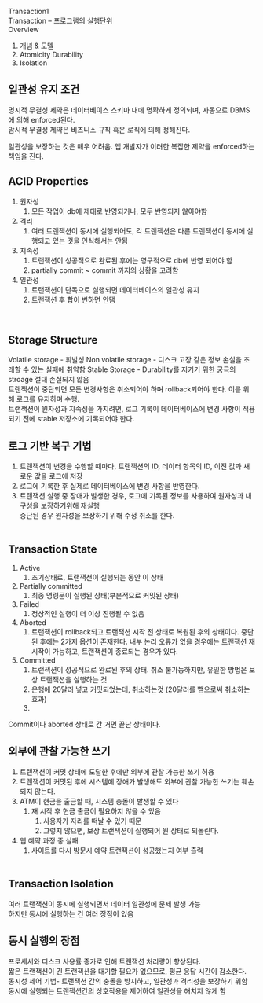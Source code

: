 Transaction1<br/>
Transaction – 프로그램의 실행단위 <br/>
Overview<br/>
1. 개념 & 모델<br/>
2. Atomicity Durability<br/>
3. Isolation<br/>

일관성 유지 조건<br/>
-
명시적 무결성 제약은 데이터베이스 스키마 내에 명확하게 정의되며, 자동으로 DBMS에 의해 enforced된다.<br/>
암시적 무결성 제약은 비즈니스 규칙 혹은 로직에 의해 정해진다.<br/>

일관성을 보장하는 것은 매우 어려움. 앱 개발자가 이러한 복잡한 제약을 enforced하는 책임을 진다.<br/>

ACID Properties<br/>
-
1. 원자성<br/>
   1. 모든 작업이 db에 제대로 반영되거나, 모두 반영되지 않아야함<br/>
2. 격리 <br/>
   1. 여러 트랜잭션이 동시에 실행되어도, 각 트랜잭션은 다른 트랜잭션이 동시에 실행되고 있는 것을 인식해서는 안됨<br/>
3. 지속성<br/>
   1. 트랜잭션이 성공적으로 완료된 후에는 영구적으로 db에 반영 되어야 함<br/>
   2. partially commit ~ commit 까지의 상황을 고려함 <br/>
4. 일관성<br/>
   1. 트랜잭션이 단독으로 실행되면 데이터베이스의 일관성 유지<br/>
   2. 트랜잭션 후 합이 변하면 안됌<br/>
<br/>

Storage Structure<br/>
-
Volatile storage - 휘발성 
Non volatile storage - 디스크 고장 같은 정보 손실을 초래할 수 있는 실패에 취약함
Stable Storage - Durability를 지키기 위한 궁극의 stroage 절대 손실되지 않음<br/>
트랜잭션이 중단되면 모든 변경사항은 취소되어야 하며 rollback되어야 한다. 이를 위해 로그를 유지하며 수행.<br/>
트랜잭션이 원자성과 지속성을 가지려면, 로그 기록이 데이터베이스에 변경 사항이 적용되기 전에 stable 저장소에 기록되어야 한다.<br/>

로그 기반 복구 기법<br/>
-
1. 트랜잭션이 변경을 수행할 때마다, 트랜잭션의 ID, 데이터 항목의 ID, 이전 값과 새로운 값을 로그에 저장<br/>
2. 로그에 기록한 후 실제로 데이터베이스에 변경 사항을 반영한다.<br/>
3. 트랜잭션 실행 중 장애가 발생한 경우, 로그에 기록된 정보를 사용하여 원자성과 내구성을 보장하기위해 재실행<br/>
   중단된 경우 원자성을 보장하기 위해 수정 취소를 한다.<br/><br/>

Transaction State<br/>
-
1. Active <br/>
   1. 초기상태로, 트랜잭션이 실행되는 동안 이 상태<br/>
2. Partially committed <br/>
   1. 최종 명령문이 실행된 상태(부분적으로 커밋된 상태)<br/>
3. Failed<br/>
   1. 정상적인 실행이 더 이상 진행될 수 없음<br/>
4. Aborted<br/>
   1. 트랜잭션이 rollback되고 트랜잭션 시작 전 상태로 복원된 후의 상태이다. 중단된 후에는 2가지 옵션이 존재한다. 내부 논리 오류가 없을 경우에는 트랜잭션 재 시작이 가능하고, 트랜잭션이 종료되는 경우가 있다.<br/>
5. Committed<br/>
   1. 트랜잭션이 성공적으로 완료된 후의 상태. 취소 불가능하지만, 유일한 방법은 보상 트랜잭션을 실행하는 것<br/>
   2. 은행에 20달러 넣고 커밋되었는데, 취소하는것 (20달러를 뺌으로써 취소하는 효과)
   3. 
Commit이나 aborted 상태로 간 거면 끝난 상태이다.<br/>

외부에 관찰 가능한 쓰기<br/>
-
1. 트랜잭션이 커밋 상태에 도달한 후에만 외부에 관찰 가능한 쓰기 허용<br/>
2. 트랜잭션이 커밋된 후에 시스템에 장애가 발생해도 외부에 관찰 가능한 쓰기는 훼손되지 않는다. <br/>
3. ATM이 현금을 출금할 때, 시스템 충돌이 발생할 수 있다<br/>
   1. 재 시작 후 현금 출금이 필요하지 않을 수 있음<br/>
      1. 사용자가 자리를 떠날 수 있기 때문<br/>
      2. 그렇지 않으면, 보상 트랜잭션이 실행되어 원 상태로 되돌린다.<br/>
4. 웹 예약 과정 중 실패<br/>
   1. 사이트를 다시 방문시 예약 트랜잭션이 성공했는지 여부 출력<br/><br/>

Transaction Isolation<br/>
-
여러 트랜잭션이 동시에 실행되면서 데이터 일관성에 문제 발생 가능 <br/>
하지만 동시에 실행하는 건 여러 장점이 있음 <br/>

동시 실행의 장점<br/>
-
프로세서와 디스크 사용률 증가로 인해 트랜잭션 처리량이 향상된다.<br/>
짧은 트랜잭션이 긴 트랜잭션을 대기할 필요가 없으므로, 평균 응답 시간이 감소한다.<br/>
동시성 제어 기법- 트랜잭션 간의 충돌을 방지하고, 일관성과 격리성을 보장하기 위함<br/>
동시에 실행되는 트랜잭션간의 상호작용을 제어하여 일관성을 해치지 않게 함<br/>
